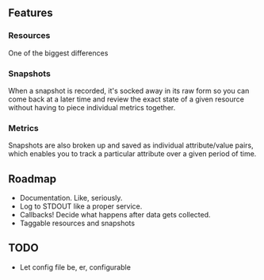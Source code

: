 


## Features

### Resources

One of the biggest differences
### Snapshots

When a snapshot is recorded, it's socked away in its raw form so you can come back at a later time and review the exact state of a given resource without having to piece individual metrics together.

### Metrics

Snapshots are also broken up and saved as individual attribute/value pairs, which enables you to track a particular attribute over a given period of time. 


## Roadmap

* Documentation. Like, seriously.
* Log to STDOUT like a proper service.
* Callbacks! Decide what happens after data gets collected.
* Taggable resources and snapshots
## TODO

* Let config file be, er, configurable
